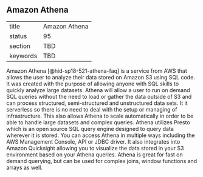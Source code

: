 ## Amazon Athena


|          |               |
| -------- | ------------- |
| title    | Amazon Athena |
| status   | 95            |
| section  | TBD           |
| keywords | TBD           |




Amazon Athena [@hid-sp18-521-athena-faq] is a service from AWS that
allows the user to analyze their data stored on Amazon S3 using SQL
code. It was created with the purpose of allowing anyone with SQL skills
to quickly analyze large datasets. Athena will allow a user to run on
demand SQL queries without the need to load or gather the data outside
of S3 and can process structured, semi-structured and unstructured data
sets. It it serverless so there is no need to deal with the setup or
managing of infrastructure. This also allows Athena to scale
automatically in order to be able to handle large datasets and complex
queries. Athena utilizes Presto which is an open source SQL query engine
designed to query data wherever it is stored. You can access Athena in
multiple ways including the AWS Management Console, API or JDBC driver.
It also integrates into Amazon Quicksight allowing you to visualize the
data stored in your S3 environment based on your Athena queries. Athena
is great for fast on demand querying, but can be used for complex joins,
window functions and arrays as well.
